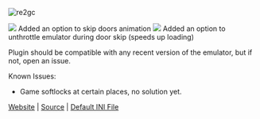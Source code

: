 ![re2gc](http://thirteenag.github.io/screens/re2gc/main2.jpg)

![](https://habrastorage.org/webt/ow/yy/mg/owyymgpibfqzfbwyf_iqoiqrede.png) Added an option to skip doors animation
![](https://habrastorage.org/webt/ow/yy/mg/owyymgpibfqzfbwyf_iqoiqrede.png) Added an option to unthrottle emulator during door skip (speeds up loading)

Plugin should be compatible with any recent version of the emulator, but if not, open an issue.

Known Issues:

- Game softlocks at certain places, no solution yet.

[Website](http://thirteenag.github.io/wfp#re2gc) | [Source](https://github.com/ThirteenAG/WidescreenFixesPack/blob/master/source/ResidentEvil2.Dolphin.FusionMod/dllmain.cpp) | [Default INI File](https://github.com/ThirteenAG/WidescreenFixesPack/blob/master/data/ResidentEvil2.Dolphin.FusionMod/scripts/ResidentEvil2.Dolphin.FusionMod.ini)